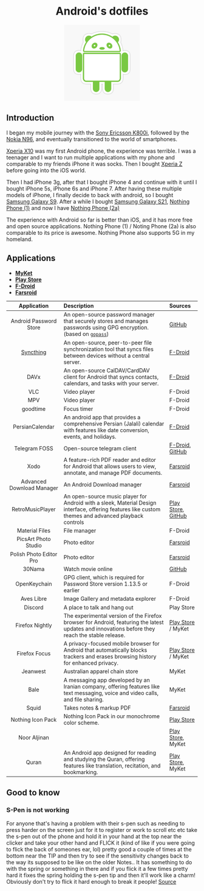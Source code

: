 <h1 align="center">Android's dotfiles</h1>

<p align="center">
    <img src="./banner.jpg" height="200px">
</p>

## Introduction

I began my mobile journey with the [Sony Ericsson K800i](https://en.wikipedia.org/wiki/Sony_Ericsson_K800i),
followed by the [Nokia N96](https://en.wikipedia.org/wiki/Nokia_N96), and eventually transitioned
to the world of smartphones.

[Xperia X10](https://en.wikipedia.org/wiki/Sony_Ericsson_Xperia_X10) was my first Android phone, the experience was terrible.
I was a teenager and I want to run multiple applications with my phone and comparable to my friends iPhone it was socks.
Then I bought [Xperia Z](https://en.wikipedia.org/wiki/Sony_Xperia_Z) before going into the iOS world.

Then I had iPhone 3g, after that I bought iPhone 4 and continue with it until I bought iPhone 5s, iPhone 6s and iPhone 7.
After having these multiple models of iPhone, I finally decide to back with android, so I bought [Samsung Galaxy S9](https://en.wikipedia.org/wiki/Samsung_Galaxy_S9).
After a while I bought [Samsung Galaxy S21](https://en.wikipedia.org/wiki/Samsung_Galaxy_S21), [Nothing Phone (1)](https://en.wikipedia.org/wiki/Nothing_Phone_1)
and now I have [Nothing Phone (2a)](https://en.wikipedia.org/wiki/Nothing_Phone_2a)

The experience with Android so far is better than iOS, and it has more free and open source applications.
Nothing Phone (1) / Noting Phone (2a) is also comparable to its price is awesome. Nothing Phone also supports 5G in my homeland.

## Applications

- [**MyKet**](https://myket.ir/)
- [**Play Store**](https://play.google.com/)
- [**F-Droid**](https://f-droid.org/)
- [**Farsroid**](https://www.farsroid.com/)

|                Application                | Description                                                                                                                                          | Sources                                                                                                                                                 |
| :---------------------------------------: | :--------------------------------------------------------------------------------------------------------------------------------------------------- | :------------------------------------------------------------------------------------------------------------------------------------------------------ |
|          Android Password Store           | An open-source password manager that securely stores and manages passwords using GPG encryption. (based on [`gopass`](https://github.com/gopasspw/)) | [GitHub](https://github.com/android-password-store/Android-Password-Store)                                                                              |
| [Syncthing](https://github.com/syncthing) | An open-source, peer-to-peer file synchronization tool that syncs files between devices without a central server.                                    | [F-Droid](https://f-droid.org/en/packages/com.nutomic.syncthingandroid/)                                                                                |
|                   DAVx                    | An open-source CalDAV/CardDAV client for Android that syncs contacts, calendars, and tasks with your server.                                         | [F-Droid](https://f-droid.org/packages/at.bitfire.davdroid/)                                                                                            |
|                    VLC                    | Video player                                                                                                                                         | F-Droid                                                                                                                                                 |
|                    MPV                    | Video player                                                                                                                                         | F-Droid                                                                                                                                                 |
|                 goodtime                  | Focus timer                                                                                                                                          | F-Droid                                                                                                                                                 |
|              PersianCalendar              | An android app that provides a comprehensive Persian (Jalali) calendar with features like date conversion, events, and holidays.                     | [F-Droid](https://f-droid.org/en/packages/com.byagowi.persiancalendar/)                                                                                 |
|               Telegram FOSS               | Open-source telegram client                                                                                                                          | [F-Droid](https://f-droid.org/en/packages/org.telegram.messenger/), [GitHub](https://github.com/Telegram-FOSS-Team/Telegram-FOSS)                       |
|                   Xodo                    | A feature-rich PDF reader and editor for Android that allows users to view, annotate, and manage PDF documents.                                      | [Farsroid](https://www.farsroid.com/xodo-pdf-reader-annotator/)                                                                                         |
|         Advanced Download Manager         | An Android Download manager                                                                                                                          | [Farsroid](https://www.farsroid.com/advanced-download-manager-pro/)                                                                                     |
|             RetroMusicPlayer              | An open-source music player for Android with a sleek, Material Design interface, offering features like custom themes and advanced playback controls | [Play Store](https://play.google.com/store/apps/details?id=code.name.monkey.retromusic), [GitHub](https://github.com/RetroMusicPlayer/RetroMusicPlayer) |
|              Material Files               | File manager                                                                                                                                         | F-Droid                                                                                                                                                 |
|           PicsArt Photo Studio            | Photo editor                                                                                                                                         | [Farsroid](https://www.farsroid.com/picsart-photo-studio/)                                                                                              |
|          Polish Photo Editor Pro          | Photo editor                                                                                                                                         | [Farsroid](https://www.farsroid.com/photo-editor-pro-polish/)                                                                                           |
|                  30Nama                   | Watch movie online                                                                                                                                   | [GitHub](https://github.com/Mr30nama/30nama-Android)                                                                                                    |
|               OpenKeychain                | GPG client, which is required for Password Store version 1.13.5 or earlier                                                                           | F-Droid                                                                                                                                                 |
|                Aves Libre                 | Image Gallery and metadata explorer                                                                                                                  | F-Droid                                                                                                                                                 |
|                  Discord                  | A place to talk and hang out                                                                                                                         | Play Store                                                                                                                                              |
|              Firefox Nightly              | The experimental version of the Firefox browser for Android, featuring the latest updates and innovations before they reach the stable release.      | [Play Store](https://play.google.com/store/apps/details?id=org.mozilla.fenix) / MyKet                                                                   |
|               Firefox Focus               | A privacy-focused mobile browser for Android that automatically blocks trackers and erases browsing history for enhanced privacy.                    | [Play Store](https://play.google.com/store/apps/details?id=org.mozilla.focus) / MyKet                                                                   |
|                 Jeanwest                  | Australian apparel chain store                                                                                                                       | MyKet                                                                                                                                                   |
|                   Bale                    | A messaging app developed by an Iranian company, offering features like text messaging, voice and video calls, and file sharing.                     | MyKet                                                                                                                                                   |
|                   Squid                   | Takes notes & markup PDF                                                                                                                             | [Farsroid](https://www.farsroid.com/squid-premium-formerly-papyrus/)                                                                                    |
|             Nothing Icon Pack             | Nothing Icon Pack in our monochrome color scheme.                                                                                                    | [Play Store](https://play.google.com/store/apps/details?id=com.nothing.icon)                                                                            |
|               Noor Aljinan                |                                                                                                                                                      | [Play Store](https://play.google.com/store/apps/details?id=org.crcis.mafatih), MyKet                                                                    |
|                   Quran                   | An Android app designed for reading and studying the Quran, offering features like translation, recitation, and bookmarking.                         | [Play Store](https://play.google.com/store/apps/details?id=org.crcis.quran), MyKet                                                                      |

## Good to know

### S-Pen is not working

For anyone that's having a problem with their s-pen such as needing to press harder on the screen just for it to register or work to scroll etc etc take the s-pen out of the phone and hold it in your hand
at the top near the clicker and take your other hand and FLICK it (kind of like if you were going to flick the back of someones ear, lol) pretty good a couple of times at the bottom near the TIP and then
try to see if the sensitivity changes back to the way its supposed to be like on the older Notes.. It has something to do with the spring or something in there and if you flick it a few times pretty hard
it fixes the spring holding the s-pen tip and then it'll work like a charm! Obviously don't try to flick it hard enough to break it people! [Source](https://xdaforums.com/t/s-pen-sensitivity-fix.4159589/)
